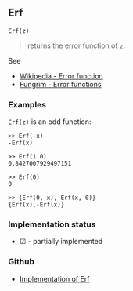 ## Erf

```
Erf(z)
```

> returns the error function of `z`.
 
See
* [Wikipedia - Error function](https://en.wikipedia.org/wiki/Error_function)
* [Fungrim - Error functions](http://fungrim.org/topic/Error_functions/)



### Examples

`Erf(z)` is an odd function:

```
>> Erf(-x)
-Erf(x)
 
>> Erf(1.0)
0.8427007929497151
 
>> Erf(0)
0
 
>> {Erf(0, x), Erf(x, 0)}
{Erf(x),-Erf(x)}
```






### Implementation status

* &#x2611; - partially implemented

### Github

* [Implementation of Erf](https://github.com/axkr/symja_android_library/blob/master/symja_android_library/matheclipse-core/src/main/java/org/matheclipse/core/builtin/SpecialFunctions.java#L429) 
